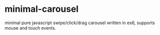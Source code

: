 # minimal-carousel
minimal pure javascript swipe/click/drag carousel written in es6, supports mouse and touch events.
